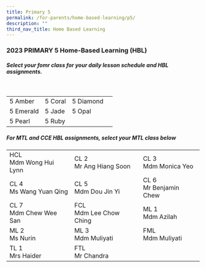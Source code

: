 ```yaml
---
title: Primary 5
permalink: /for-parents/home-based-learning/p5/
description: ""
third_nav_title: Home Based Learning
---
```

<h3><b>2023 PRIMARY 5 Home-Based Learning (HBL)</b></h3>
<h5>Select your fomr class for your daily lesson schedule and HBL assignments.</h5>
<br>
<table>
	<tbody>
		<tr>
		<td>5 Amber</td>
		<td>5 Coral</td>
		<td>5 Diamond</td>
	</tr>
			<tr>
		<td>5 Emerald</td>
		<td>5 Jade</td>
		<td>5 Opal</td>
	</tr>
			<tr>
		<td>5 Pearl</td>
		<td>5 Ruby</td>
				<td></td>
				<td></td>
		</tr>
	</tbody>
</table>

<h5>For MTL and CCE HBL assignments, select your MTL class below</h5>
<table>
  <tbody>
    <tr>
    <td>HCL<br>Mdm Wong Hui Lynn</td>
    <td>CL 2 <br>Mr Ang Hiang Soon</td>
    <td>CL 3 <br>Mdm Monica Yeo</td>
  </tr>
		<tr>
    <td>CL 4 <br>Ms Wang Yuan Qing</td>
    <td>CL 5 <br>Mdm Dou Jin Yi</td>
    <td>CL 6 <br>Mr Benjamin Chew</td>
  </tr>
		<tr>
    <td>CL 7<br>Mdm Chew Wee San</td>
    <td>FCL<br>Mdm Lee Chow Ching</td>
    <td>ML 1<br>Mdm Azilah</td>
  </tr>
		<tr>
    <td>ML 2<br>Ms Nurin</td>
			<td>ML 3<br>Mdm Muliyati</td>
			<td>FML<br>Mdm Muliyati</td>
		</tr>
		<tr>
    <td>TL 1<br>Mrs Haider</td>
			<td>FTL<br>Mr Chandra</td>
			<td></td>
		</tr>
		</tbody></table>
